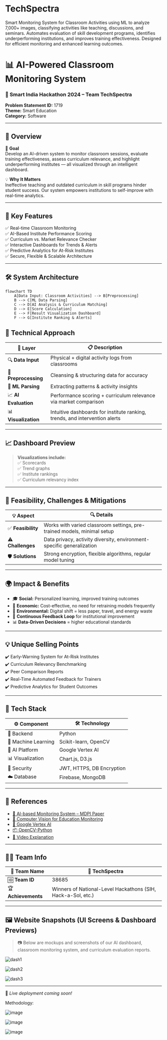# TechSpectra
Smart Monitoring System for Classroom Activities using ML to analyze 7,000+ images, classifying activities like teaching, discussions, and seminars. Automates evaluation of skill development programs, identifies underperforming institutions, and improves training effectiveness. Designed for efficient monitoring and enhanced learning outcomes.

# 📊 AI-Powered Classroom Monitoring System  
### 🧠 Smart India Hackathon 2024 – Team TechSpectra  
**Problem Statement ID:** 1719  
**Theme:** Smart Education  
**Category:** Software  


---

## 🚀 Overview

🎯 **Goal**  
Develop an AI-driven system to monitor classroom sessions, evaluate training effectiveness, assess curriculum relevance, and highlight underperforming institutes — all visualized through an intelligent dashboard.

💡 **Why It Matters**  
Ineffective teaching and outdated curriculum in skill programs hinder student success. Our system empowers institutions to self-improve with real-time analytics.

---

## 🧩 Key Features

✅ Real-time Classroom Monitoring  
✅ AI-Based Institute Performance Scoring  
✅ Curriculum vs. Market Relevance Checker  
✅ Interactive Dashboards for Trends & Alerts  
✅ Predictive Analytics for At-Risk Institutes  
✅ Secure, Flexible & Scalable Architecture  

---

## 🛠️ System Architecture

```mermaid
flowchart TD
    A[Data Input: Classroom Activities] --> B[Preprocessing]
    B --> C[ML Data Parsing]
    C --> D[AI Analysis & Curriculum Matching]
    D --> E[Score Calculation]
    E --> F[Result Visualization Dashboard]
    F --> G[Institute Ranking & Alerts]
```

## 🧪 Technical Approach

| 🔁 **Layer**         | 📋 **Description** |
|----------------------|--------------------|
| 🔍 **Data Input**     | Physical + digital activity logs from classrooms |
| 🧼 **Preprocessing**   | Cleansing & structuring data for accuracy |
| 🤖 **ML Parsing**      | Extracting patterns & activity insights |
| 📈 **AI Evaluation**   | Performance scoring + curriculum relevance via market comparison |
| 📊 **Visualization**   | Intuitive dashboards for institute ranking, trends, and intervention alerts |

---

## 📈 Dashboard Preview

> **Visualizations include:**  
> ✅ Scorecards  
> ✅ Trend graphs  
> ✅ Institute rankings  
> ✅ Curriculum relevancy index


---

## 🔐 Feasibility, Challenges & Mitigations

| 💡 **Aspect**     | 🔍 **Details** |
|-------------------|----------------|
| ✅ **Feasibility** | Works with varied classroom settings, pre-trained models, minimal setup |
| ⚠️ **Challenges**  | Data privacy, activity diversity, environment-specific generalization |
| 🛡️ **Solutions**   | Strong encryption, flexible algorithms, regular model tuning |

---

## 🌍 Impact & Benefits

- 🎓 **Social:** Personalized learning, improved training outcomes  
- 💸 **Economic:** Cost-effective, no need for retraining models frequently  
- 🌱 **Environmental:** Digital shift = less paper, travel, and energy waste  
- 🔁 **Continuous Feedback Loop** for institutional improvement  
- 📊 **Data-Driven Decisions** = higher educational standards  

---

## 💡 Unique Selling Points

✔️ Early-Warning System for At-Risk Institutes  
✔️ Curriculum Relevancy Benchmarking  
✔️ Peer Comparison Reports  
✔️ Real-Time Automated Feedback for Trainers  
✔️ Predictive Analytics for Student Outcomes  

---

## 🧩 Tech Stack

| ⚙️ **Component**     | 🛠️ **Technology**         |
|----------------------|---------------------------|
| 🐍 Backend            | Python                    |
| 🧠 Machine Learning   | Scikit-learn, OpenCV      |
| 🧮 AI Platform        | Google Vertex AI          |
| 📊 Visualization      | Chart.js, D3.js           |
| 🔐 Security           | JWT, HTTPS, DB Encryption |
| ☁️ Database           | Firebase, MongoDB         |

---

## 🔗 References

- [📄 AI-based Monitoring System – MDPI Paper](https://www.mdpi.com/2504-2289/7/1/48)  
- [🧠 Computer Vision for Education Monitoring](https://rb.gy/f3bbbo)  
- [🧮 Google Vertex AI](https://ai.google.dev/gemini-api/docs/quickstart?lang=python)  
- [📦 OpenCV-Python](https://pypi.org/project/opencv-python/)  
- [🎥 Video Explanation](https://drive.google.com/drive/folders/1wTiOvkfS4TPEdS3nGeXw9hNWEbO3kWdi)

---

## 👨‍💻 Team Info

| 👥 **Team Name** | 🧠 TechSpectra |
|------------------|---------------|
| 🆔 **Team ID**     | 38685         |
| 🏆 **Achievements** | Winners of National-Level Hackathons (SIH, Hack-a-Sol, etc.) |

---

## 🖼️ Website Snapshots (UI Screens & Dashboard Previews)

> 📷 Below are mockups and screenshots of our AI dashboard, classroom monitoring system, and curriculum evaluation reports.

![dash1](https://github.com/user-attachments/assets/1f9423ec-8c06-49e7-9581-ed8533b09207)

![dash2](https://github.com/user-attachments/assets/ba862c35-5b6c-4f5d-94e1-f14a61217b11)

![dash3](https://github.com/user-attachments/assets/71726cfb-d309-47d9-9d7b-92c7f2549171)

---

📌 _Live deployment coming soon!_


Methodology:

![image](https://github.com/user-attachments/assets/35838164-92ee-4e3f-842e-4e298f6c1f3e)

![image](https://github.com/user-attachments/assets/b82e1fc8-a07d-40de-be81-ffcbc5a4c962)

![image](https://github.com/user-attachments/assets/5317f027-bb5d-42f6-8e9a-3155b028cabc)
